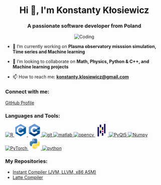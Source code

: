 <h1 align="center">Hi 👋, I'm Konstanty Kłosiewicz</h1>
<h3 align="center">A passionate software developer from Poland</h3>

<p align="center">
  <img width="400" src="https://cdn.dribbble.com/users/1162077/screenshots/3848914/programmer.gif" alt="Coding">
</p>

- 🔭 I’m currently working on **Plasma observatory misssion simulation, Time series and Machine learning**

- 👯 I’m looking to collaborate on **Math, Physics, Python & C++, and Machine learning projects**

- 📫 How to reach me: **konstanty.klosiewicz@gmail.com**

<h3 align="left">Connect with me:</h3>
<p align="left">
  <a href="https://github.com/kos261" target="_blank">GitHub Profile</a>
  <!-- Add links to other profiles as needed -->
</p>

<h3 align="left">Languages and Tools:</h3>
<p align="left">
<!--   <a href="https://www.blender.org/" target="_blank" rel="noreferrer"> 
    <img src="https://download.blender.org/branding/community/blender_community_badge_white.svg" alt="blender" width="40" height="40"/>
  </a>  -->
  <a href="[https://cran.r-project.org/]" target="_blank" rel="noreferrer"> 
    <img src="https://cran.r-project.org/Rlogo.svg" alt="R" width="40" height="40"/> 
  </a> 
  <a href="https://www.cprogramming.com/" target="_blank" rel="noreferrer"> 
    <img src="https://raw.githubusercontent.com/devicons/devicon/master/icons/c/c-original.svg" alt="c" width="40" height="40"/> 
  </a> 
  <a href="https://www.w3schools.com/cpp/" target="_blank" rel="noreferrer"> 
    <img src="https://raw.githubusercontent.com/devicons/devicon/master/icons/cplusplus/cplusplus-original.svg" alt="cplusplus" width="40" height="40"/> 
  </a> 
  <a href="https://git-scm.com/" target="_blank" rel="noreferrer"> 
    <img src="https://www.vectorlogo.zone/logos/git-scm/git-scm-icon.svg" alt="git" width="40" height="40"/> 
  </a> 
  <a href="https://www.mathworks.com/" target="_blank" rel="noreferrer"> 
    <img src="https://upload.wikimedia.org/wikipedia/commons/2/21/Matlab_Logo.png" alt="matlab" width="40" height="40"/> 
  </a> 
  <a href="https://opencv.org/" target="_blank" rel="noreferrer"> 
    <img src="https://www.vectorlogo.zone/logos/opencv/opencv-icon.svg" alt="opencv" width="40" height="40"/> 
  </a> 
  <a href="https://pandas.pydata.org/" target="_blank" rel="noreferrer"> 
    <img src="https://raw.githubusercontent.com/devicons/devicon/2ae2a900d2f041da66e950e4d48052658d850630/icons/pandas/pandas-original.svg" alt="pandas" width="40" height="40"/> 
  </a> 
  <a href="https://www.qt.io/" target="_blank" rel="noreferrer"> 
    <img src="https://upload.wikimedia.org/wikipedia/commons/0/0b/Qt_logo_2016.svg" alt="PyQt5" width="40" height="40"/> 
  </a>

  </a> 
  <a href="https://numpy.org" target="_blank" rel="noreferrer"> 
    <img src="https://numpy.org/images/logo.svg" alt="Numpy" width="40" height="40"/> 
  </a>


  </a> 
  <a href="https://pytorch.org/" target="_blank" rel="noreferrer"> 
    <img src="https://www.svgrepo.com/show/354240/pytorch.svg" alt="PyTorch" width="40" height="40"/> 
  </a>
  
  <a href="https://www.python.org/" target="_blank" rel="noreferrer">
    <img src="https://raw.githubusercontent.com/devicons/devicon/master/icons/python/python-original.svg" alt="python" width="40" height="40"/>
  </a> 


  <a href="https://octave.org/" target="_blank" rel="noreferrer">
    <img src="https://octave.org/img/octave-logo.svg" alt="python" width="40" height="40"/>
  </a> 

  
</p>

<h3 align="left">My Repositories:</h3>
<ul>
  <li><a href="https://github.com/kos261/Instant-Compiler">Instant Compiler (JVM, LLVM, x86 ASM)</a></li>
  <li><a href="https://github.com/kos261/Latte-Compiler">Latte Compiler</a></li>
  <!-- Add additional repositories here -->
</ul>

